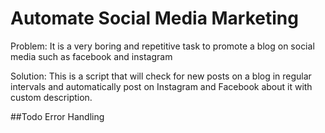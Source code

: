 # Automate Social Media Marketing

Problem: It is a very boring and repetitive task to promote a blog on social media such as facebook and instagram

Solution: This is a script that will check for new posts on a blog in regular intervals and automatically post on Instagram and Facebook about it with custom description.

##Todo
Error Handling
